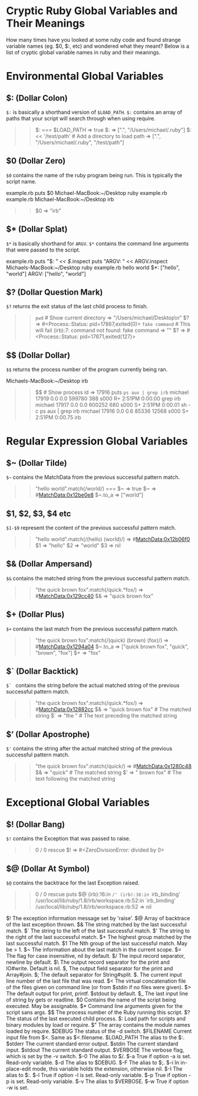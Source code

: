 # Cryptic Ruby Global Variables and Their Meanings

How many times have you looked at some ruby code and found strange variable names (eg. $0, $:, etc) and wondered what they meant? Below is a list of cryptic global variable names in ruby and their meanings.

# Environmental Global Variables

## $: (Dollar Colon)

`$:` is basically a shorthand version of `$LOAD_PATH`. `$:` contains an array of paths that your script will search through when using require.

  >> $: === $LOAD_PATH
  => true
  >> $:
  => [".", "/Users/michael/.ruby"]
  >> $: << '/test/path' # Add a directory to load path
  => [".", "/Users/michael/.ruby", "/test/path"]


## $0 (Dollar Zero)

`$0` contains the name of the ruby program being run. This is typically the script name.

  example.rb
  puts $0
  Michael-MacBook:~/Desktop ruby example.rb
  example.rb
  Michael-MacBook:~/Desktop irb
  >> $0
  => "irb"


## $* (Dollar Splat)

`$*` is basically shorthand for `ARGV`. `$*` contains the command line arguments that were passed to the script.

  example.rb
  puts "$*: " << $*.inspect
  puts "ARGV: " << ARGV.inspect
  Michaels-MacBook:~/Desktop ruby example.rb hello world
  $*: ["hello", "world"]
  ARGV: ["hello", "world"]


## $? (Dollar Question Mark)

`$?` returns the exit status of the last child process to finish.

  >> `pwd` # Show current directory
  => "/Users/michael/Desktop\n"
  >> $?
  => #<Process::Status: pid=17867,exited(0)>
  >> `fake command` # This will fail
  (irb):7: command not found: fake command
  => ""
  >> $?
  => #<Process::Status: pid=17871,exited(127)>


## $$ (Dollar Dollar)

`$$` returns the process number of the program currently being ran.

  Michaels-MacBook:~/Desktop irb
  >> $$ # Show process id
  => 17916
  >> puts `ps aux | grep irb`
  michael 17919   0.0  0.0   599780    388 s000  R+    2:51PM   0:00.00 grep irb
  michael 17917   0.0  0.0   600252    680 s000  S+    2:51PM   0:00.01 sh -c ps aux | grep irb
  michael 17916   0.0  0.6    85336  12568 s000  S+    2:51PM   0:00.75 irb


# Regular Expression Global Variables

## $~ (Dollar Tilde)

`$~` contains the MatchData from the previous successful pattern match.

  >> "hello world".match(/world/) === $~
  => true
  >> $~
  => #<MatchData:0x12be0e8>
  >> $~.to_a
  => ["world"]


## $1, $2, $3, $4 etc

`$1-$9` represent the content of the previous successful pattern match.

  >> "hello world".match(/(hello) (world)/)
  => #<MatchData:0x12b06f0>
  >> $1
  => "hello"
  >> $2
  => "world"
  >> $3
  => nil


## $& (Dollar Ampersand)

`$&` contains the matched string from the previous successful pattern match.

  >> "the quick brown fox".match(/quick.*fox/)
  => #<MatchData:0x129cc40>
  >> $&
  => "quick brown fox"


## $+ (Dollar Plus)

`$+` contains the last match from the previous successful pattern match.

  >> "the quick brown fox".match(/(quick) (brown) (fox)/)
  => #<MatchData:0x1294a04>
  >> $~.to_a
  => ["quick brown fox", "quick", "brown", "fox"]
  >> $+
  => "fox"


## $` (Dollar Backtick)

``$` `` contains the string before the actual matched string of the previous successful pattern match.

  >> "the quick brown fox".match(/quick.*fox/)
  => #<MatchData:0x12882cc>
  >> $&
  => "quick brown fox" # The matched string
  >> $`
  => "the " # The text preceding the matched string


## $’ (Dollar Apostrophe)

`$'` contains the string after the actual matched string of the previous successful pattern match.

  >> "the quick brown fox".match(/quick/)
  => #<MatchData:0x1280c48>
  >> $&
  => "quick" # The matched string
  >> $'
  => " brown fox" # The text following the matched string


# Exceptional Global Variables

## $! (Dollar Bang)

`$!` contains the Exception that was passed to raise.

  >> 0 / 0 rescue $!
  => #<ZeroDivisionError: divided by 0>


## $@ (Dollar At Symbol)

`$@` contains the backtrace for the last Exception raised.

  >> 0 / 0 rescue puts $@
  (irb):16:in `/'
  (irb):16:in `irb_binding'
  /usr/local/lib/ruby/1.8/irb/workspace.rb:52:in `irb_binding'
  /usr/local/lib/ruby/1.8/irb/workspace.rb:52
  => nil





$!         The exception information message set by 'raise'.
$@         Array of backtrace of the last exception thrown.
$&         The string matched by the last successful match.
$`         The string to the left  of the last successful match.
$'         The string to the right of the last successful match.
$+         The highest group matched by the last successful match.
$1         The Nth group of the last successful match. May be > 1.
$~         The information about the last match in the current scope.
$=         The flag for case insensitive, nil by default.
$/         The input record separator, newline by default.
$\         The output record separator for the print and IO#write. Default is nil.
$,         The output field separator for the print and Array#join.
$;         The default separator for String#split.
$.         The current input line number of the last file that was read.
$<         The virtual concatenation file of the files given on command line (or from $stdin if no files were given).
$>         The default output for print, printf. $stdout by default.
$_         The last input line of string by gets or readline.
$0         Contains the name of the script being executed. May be assignable.
$*         Command line arguments given for the script sans args.
$$         The process number of the Ruby running this script.
$?         The status of the last executed child process.
$:         Load path for scripts and binary modules by load or require.
$"         The array contains the module names loaded by require.
$DEBUG     The status of the -d switch.
$FILENAME  Current input file from $<. Same as $<.filename.
$LOAD_PATH The alias to the $:.
$stderr    The current standard error output.
$stdin     The current standard input.
$stdout    The current standard output.
$VERBOSE   The verbose flag, which is set by the -v switch.
$-0        The alias to $/.
$-a        True if option -a is set. Read-only variable.
$-d        The alias to $DEBUG.
$-F        The alias to $;.
$-i        In in-place-edit mode, this variable holds the extension, otherwise nil.
$-I        The alias to $:.
$-l        True if option -l is set. Read-only variable.
$-p        True if option -p is set. Read-only variable.
$-v        The alias to $VERBOSE.
$-w        True if option -w is set.
